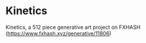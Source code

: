# Kinetics
Kinetics, a 512 piece generative art project on FXHASH (https://www.fxhash.xyz/generative/11806)
                                 
